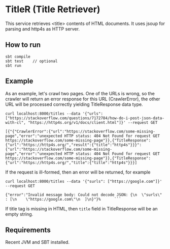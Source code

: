 # TitleR (Title Retriever)
This service retrieves \<title\> contents of HTML documents.
It uses jsoup for parsing and http4s as HTTP server.

## How to run
```shell
sbt compile
sbt test    // optional
sbt run 
```

## Example

As an example, let's crawl two pages. One of the URLs is wrong, so the crawler will return an error response for this URL (CrawlerError), 
the other URL will be processed correctly yielding TitleResponse data type.
```shell
curl localhost:8000/titles --data '{"urls": ["https://stackoverflow.com/questions/7172784/how-do-i-post-json-data-with-cl", "https://http4s.org/v1/docs/client.html"]}' --request GET

[{"{"CrawlerError":{"url":"https://stackoverflow.com/some-missing-page","error":"unexpected HTTP status: 404 Not Found for request GET https://stackoverflow.com/some-missing-page"}},{"TitleResponse":{"url":"https://http4s.org/","result":{"title":"http4s"}}}":{"url":"https://stackoverflow.com/some-missing-page","error":"unexpected HTTP status: 404 Not Found for request GET https://stackoverflow.com/some-missing-page"}},{"TitleResponse":{"url":"https://http4s.org/","title":{"title":"http4s"}}}]
```

If the request is ill-formed, then an error will be returned, for example
```shell
curl localhost:8000/titles --data '{"surls": ["https://google.com"]}' --request GET

{"error":"Invalid message body: Could not decode JSON: {\n  \"surls\" : [\n    \"https://google.com\"\n  ]\n}"}%      ```
```

If title tag is missing in HTML, then `title` field in TitleResponse will be an empty string.
## Requirements
Recent JVM and SBT installed.
